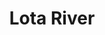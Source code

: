 ---
title: "Lota River"
title_bn: "লতা নদী"
description: "Lota River started from Meghna River at Dhormoganj of Mehendigonj Upazilla, Barisal. It fall into Arial Khan River at the same Upazilla. Its length is 20 km, width 600 meters and depth is 17 meters. It covers 80 square km river basin area."
---